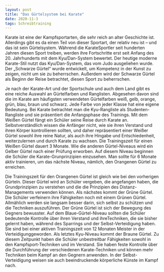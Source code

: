 ```yaml
---
layout: post
title: "Das Gürtelsystem bei Karate"
date: 2020-11-3
tags: Schreibtraining
---
```


Karate ist eine der Kampfsportarten, die sehr reich an alter Geschichte ist. Allerdings gibt es da einen Teil von dieser Sportart, der relativ neu ist – und das ist sein Gürtelsystem. Während die KarateSportler seit hunderten Jahren diesen Sport treiben, werden ihre Fortschritte erst seit Anfang des 20. Jahrhunderts mit dem Kyu/Dan-System bewertet. Der heutige moderne Karate-Stil nutzt das Kyu/Dan-System, das vom Judo ausgeliehen wurde. Der „Schwarze Gürtel“ wurde entwickelt, um Kompetenz in der Kunst zu zeigen, nicht um sie zu beherrschen. Außerdem wird der Schwarze Gürtel als Beginn der Reise betrachtet, diesen Sport zu beherrschen. 

Je nach der Karate-Art und der Sportschule und auch dem Land gibt es eine reiche Auswahl an Gürtelfarben und Ranglisten. Abgesehen davon sind die im Karate am häufigsten verwendeten Gürtelfarben weiß, gelb, orange, grün, blau, braun und schwarz. Jede Farbe von jeder Klasse hat eine eigene Bedeutung. Bei Karate betrachtet man die Kyu-Rangliste als Studenten-Rangliste und sie präsentiert die Anfangsphase des Trainings. Mit dem Weißen Gürtel fängt ein Schüler seine Reise durch Karate an. Selbstverständlich wissen die Anfänger nicht, wie sie ihren Verstand und ihren Körper kontrollieren sollten, und daher repräsentiert einer Weißer Gürtel sowohl ihre reine Natur, als auch ihre Hingabe und Entschiedenheit, weiterzulernen und durch Karate zu wachsen. Die Trainingszeit für einen Weißen Gürtel dauert 3 Monate. Wie die anderen Gürtel-Niveaus wird ein Gelber Gürtel nach einer Prüfung erworben. Auf diesem Niveau beginnen die Schüler die Karate-Grunprinzipien einzusehen. Man sollte für 6 Monate aktiv trainieren, um das nächste Niveau, nämlich, den Orangenen Gürtel zu erreichen.

Die Trainingszeit für den Orangenen Gürtel ist gleich wie bei den vorherigen Gürteln. Dieser Gürtel wird an Schüler vergeben, die angefangen haben, die Grundprinzipien zu verstehen und die die Prinzipien des Distanz-Managements verwenden können. Als nächstes kommt der Grüne Gürtel. Die Schüler verfeinern ihre Fähigkeiten noch mit einem Grünen Gürtel. Allmählich werden sie langsam besser darin, sich selbst zu schützen und die Techniken auszuführen. Der Grüne Gürtel ist sich der Bewegung des Gegners bewusster. Auf dem Blaue-Gürtel-Niveau sollten die Schüler bedeutende Kontrolle über ihren Verstand und ihreTechniken, die sie bisher gelernt haben, während des Sparrings und der Selbst-Verteidigung haben. Sie sind bei einer aktiven Trainingszeit von 12 Monaten Meister in der Verteidigunggeworden. Als letztes Kyu-Niveau kommt der Braune Gürtel. Zu diesem Zeitpunkt haben die Schüler unbestreitbar Fähigkeiten sowohl in den Kampfsport-Techniken und im Verstand. Sie haben feste Kontrolle über die Durchführung der verschiedenen Karate-Techniken und können mehr Techniken beim Kampf an den Gegnern anwenden. In der Selbst-Verteidigung weisen sie auch beeindruckende körperliche Künste im Kampf nach.


